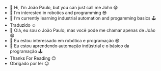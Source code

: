 - 👋 Hi, I’m João Paulo, but you can just call me John 😁
- 👀 I’m interested in robotics and programming :sunglasses:
- 🌱 I’m currently learning industrial automation and progamming basics 🕹️
- Traduzido :relaxed:
- 👋  Olá, eu sou o João Paulo, mas você pode me chamar apenas de João :grin:
- 👀 Eu estou interessado em robótica e programação :sunglasses:
- 🌱 Eu estou aprendendo automação indústrial e o básico da programação 🕹️
- Thanks For Reading :wink:
- Obrigado por ler :wink:
<!---
JoaoPauloBs01/JoaoPauloBs01 is a ✨ special ✨ repository because its `README.md` (this file) appears on your GitHub profile.
You can click the Preview link to take a look at your changes.
--->
